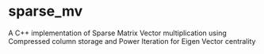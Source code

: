 sparse_mv
=========

A C++ implementation of Sparse Matrix Vector multiplication using Compressed column storage and Power Iteration for Eigen Vector centrality 
